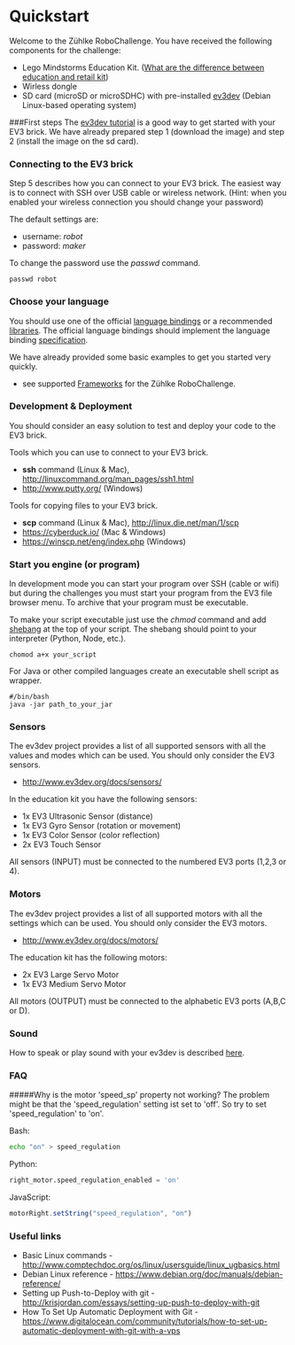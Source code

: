 # Quickstart
Welcome to the Zühlke RoboChallenge. You have received the following components for the challenge:
* Lego Mindstorms Education Kit. ([What are the difference between education and retail kit](http://robotsquare.com/2013/11/25/difference-between-ev3-home-edition-and-education-ev3/))
* Wirless dongle
* SD card (microSD or microSDHC) with pre-installed [ev3dev](http://www.ev3dev.org) (Debian Linux-based operating system)

###First steps
The [ev3dev tutorial](http://www.ev3dev.org/docs/getting-started/) is a good way to get started with your EV3 brick. We have already prepared step 1 (download the image) and step 2 (install the image on the sd card). 


### Connecting to the EV3 brick
Step 5 describes how you can connect to your EV3 brick. The easiest way is to connect with SSH over USB cable or wireless network. (Hint: when you enabled your wireless connection you should change your password)

The default settings are:
* username: _robot_
* password: _maker_

To change the password use the _passwd_ command.
```
passwd robot
```

### Choose your language
You should use one of the official [language bindings](https://github.com/ev3dev/ev3dev-lang) or a recommended [libraries](http://www.ev3dev.org/docs/libraries/). 
The official language bindings should implement the language binding [specification](http://ev3dev-lang.readthedocs.io).

We have already provided some basic examples to get you started very quickly. 
* see supported [Frameworks](framework) for the Zühlke RoboChallenge.



### Development & Deployment 
You should consider an easy solution to test and deploy your code to the EV3 brick. 

Tools which you can use to connect to your EV3 brick. 
- __ssh__ command (Linux & Mac), http://linuxcommand.org/man_pages/ssh1.html
- http://www.putty.org/ (Windows)


Tools for copying files to your EV3 brick.
- __scp__ command (Linux & Mac), http://linux.die.net/man/1/scp
- https://cyberduck.io/ (Mac & Windows)
- https://winscp.net/eng/index.php (Windows)


### Start you engine (or program)
In development mode you can start your program over SSH (cable or wifi) but during the challenges you must start your program from the EV3 file browser menu. To archive that your program must be executable. 

To make your script executable just use the _chmod_ command and add [shebang](https://bash.cyberciti.biz/guide/Shebang) at the top of your script. 
The shebang should point to your interpreter (Python, Node, etc.). 

```
chomod a+x your_script
```

For Java or other compiled languages create an executable shell script as wrapper.

```
#/bin/bash
java -jar path_to_your_jar
```

### Sensors
The ev3dev project provides a list of all supported sensors with all the values and modes which can be used. You should only consider the EV3 sensors.
- http://www.ev3dev.org/docs/sensors/

In the education kit you have the following sensors:
- 1x EV3 Ultrasonic Sensor (distance)
- 1x EV3 Gyro Sensor (rotation or movement)
- 1x EV3 Color Sensor (color reflection)
- 2x EV3 Touch Sensor

All sensors (INPUT) must be connected to the numbered EV3 ports (1,2,3 or 4). 

### Motors
The ev3dev project provides a list of all supported motors with all the 
settings which can be used. You should only consider the EV3 motors.
- http://www.ev3dev.org/docs/motors/

The education kit has the following motors:
- 2x EV3 Large Servo Motor
- 1x EV3 Medium Servo Motor

All motors (OUTPUT) must be connected to the alphabetic EV3 ports (A,B,C or D). 


### Sound
How to speak or play sound with your ev3dev is described [here](https://github.com/ev3dev/ev3dev/wiki/Using-Sound).

### FAQ

#####Why is the motor 'speed_sp' property not working?
The problem might be that the 'speed_regulation' setting ist set to 'off'. So try to set 'speed_regulation' to 'on'. 

Bash:

```Bash
echo "on" > speed_regulation
```
Python:
```python
right_motor.speed_regulation_enabled = 'on'
```
JavaScript:
```javascript
motorRight.setString("speed_regulation", "on")
```

### Useful links
* Basic Linux commands - http://www.comptechdoc.org/os/linux/usersguide/linux_ugbasics.html
* Debian Linux reference - https://www.debian.org/doc/manuals/debian-reference/
* Setting up Push-to-Deploy with git - http://krisjordan.com/essays/setting-up-push-to-deploy-with-git
* How To Set Up Automatic Deployment with Git - https://www.digitalocean.com/community/tutorials/how-to-set-up-automatic-deployment-with-git-with-a-vps

